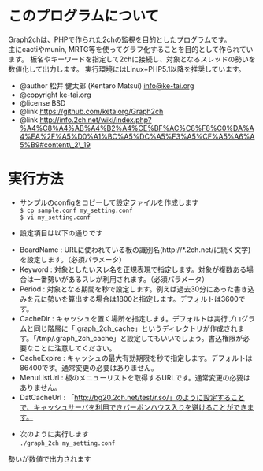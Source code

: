 # このプログラムについて

Graph2chは、PHPで作られた2chの監視を目的としたプログラムです。  
主にcactiやmunin, MRTG等を使ってグラフ化することを目的として作られています。
板名やキーワードを指定して2chに接続し、対象となるスレッドの勢いを数値化して出力します。
実行環境にはLinux+PHP5.1以降を推奨しています。  

* @author 松井 健太郎 (Kentaro Matsui) <info@ke-tai.org>
* @copyright ke-tai.org
* @license BSD
* @link https://github.com/ketaiorg/Graph2ch
* @link http://info.2ch.net/wiki/index.php?%A4%C8%A4%AB%A4%B2%A4%CE%BF%AC%C8%F8%C0%DA%A4%EA%2F%A5%D0%A1%BC%A5%DC%A5%F3%A5%CF%A5%A6%A5%B9#content\_2\_19


# 実行方法

* サンプルのconfigをコピーして設定ファイルを作成します  
`$ cp sample.conf my_setting.conf`  
`$ vi my_setting.conf`  

* 設定項目は以下の通りです  
 - BoardName : URLに使われている板の識別名(http://\*.2ch.net/に続く文字)を設定します。（必須パラメータ）  
 - Keyword : 対象としたいスレ名を正規表現で指定します。対象が複数ある場合は一番勢いがあるスレが利用されます。（必須パラメータ）  
 - Period : 対象となる期間を秒で設定します。例えば過去30分にあった書き込みを元に勢いを算出する場合は1800と指定します。デフォルトは3600です。  
 - CacheDir : キャッシュを置く場所を指定します。デフォルトは実行プログラムと同じ階層に「.graph\_2ch\_cache」というディレクトリが作成されます。「/tmp/.graph\_2ch\_cache」と設定してもいいでしょう。書込権限が必要なことに注意してください。  
 - CacheExpire : キャッシュの最大有効期限を秒で指定します。デフォルトは86400です。通常変更の必要はありません。  
 - MenuListUrl : 板のメニューリストを取得するURLです。通常変更の必要はありません。  
 - DatCacheUrl : 「http://bg20.2ch.net/test/r.so/」のように設定することで、キャッシュサーバを利用できバーボンハウス入りを避けることができます。  

* 次のように実行します  
`./graph_2ch my_setting.conf`  

勢いが数値で出力されます  

